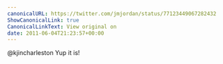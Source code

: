 ```yaml
---
canonicalURL: https://twitter.com/jmjordan/status/77123449067282432
ShowCanonicalLink: true
CanonicalLinkText: View original on
date: 2011-06-04T21:23:57+00:00
---
```

@kjincharleston Yup it is!